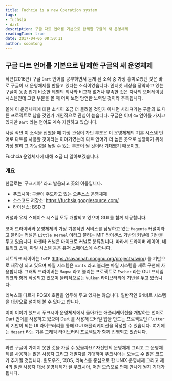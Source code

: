 ```yaml
---
title: Fuchcia is a new Operation system
tags:
- fuchsia
- dart
description: 구글 다트 언어를 기본으로 탑제한 구글의 새 운영체제
readingTime: true
date: 2017-04-05 08:50:11
author: soomtong
---
```


## 구글 다트 언어를 기본으로 탑제한 구글의 새 운영체제

작년(2016년) 구글 `Dart` 언어를 공부하면서 듣게 된 소식 중 가장 흥미로웠던 것은 바로 구글이 새 운영체제를 만들고 있다는 소식이었습니다. 인터넷 세상을 장악하고 있는 구글이 동종 업계 비슷한 레벨의 회사와 비교해 없거나 부족한 것은 자사의 오퍼레이팅 시스템인데 그런 부분을 볼 때 어찌 보면 당연한 노력일 것이라 추측됩니다.

올해 이 운영체제에 대한 소식이 조금 더 들려올 것인가 아니면 사라져가는 구글의 또 다른 프로젝트로 남을 것인가 개인적으로 관심이 높습니다. 구글은 이미 `Go` 언어를 가지고 있지만 `Dart` 라는 언어도 계속 지원하고 있습니다.

사실 작년 이 소식을 접했을 때 가장 관심이 가던 부분은 이 운영체제의 기본 시스템 언어로 다트를 사용할 것이라는 이야기였는데 다트 언어가 더 높은 곳으로 성장하기 위해 가장 빨리 그 가능성을 높일 수 있는 부분이 될 것이라 기대했기 때문이죠.

Fuchcia 운영체제에 대해 조금 더 알아보겠습니다.

### 개요

한글로는 '푸크시아' 라고 발음되고 꽃의 이름입니다.

- 푸크시아: 구글이 주도하고 있는 오픈소스 운영체제
- 소스코드 저장소: https://fuchsia.googlesource.com/
- 라이센스: BSD 3

커널과 유저 스페이스 시스템 모두 개발되고 있으며 GUI 를 함께 제공합니다.

코어 드라이버와 운영체제의 가장 기본적인 서비스를 담당하고 있는 `Magenta` 커널이라고 불리는 커널은 `Little Kernel` 이라고 불리는 MIT 라이센스 기반의 커널에 기반을 두고 있습니다. 마젠타 커널은 마이크로 커널로 분류됩니다. 따라서 드라이버 레이어, 네트워크 스택, 파일 시스템 등은 유저 스페이스에 속합니다.

네트워크 레이어는 `lwIP` (https://savannah.nongnu.org/projects/lwip/) 를 기반으로 재작성 되고 있으며 파일 시스템은 `minfs` 라고 불리는 파일 시스템을 새로 구현해 사용합니다. 그래픽 드라이버는 `Magma` 라고 불리는 프로젝트로 `Escher` 라는 GUI 프레임워크와 함께 작성되고 있으며 물리적으로는 `Vulkan` 라이브러리에 기반을 두고 있습니다.

리눅스와 다르게 POSIX 호환을 염두해 두고 있지는 않습니다. 일반적인 64비트 시스템을 대상으로 설치해 볼 수 있다고 합니다.

이미 이야기 했드시 푸크시아 운영체제에서 돌아가는 애플리케이션을 개발하는 언어로 Dart 언어를 사용하고 있으며 Dart 를 사용해 모바일 앱을 만드는 프로젝트인 `Flutter` 의 기반이 되는 UI 라이브러리를 통해 GUI 애플리케이션을 작성할 수 있습니다. 여기에는 `Mozart` 라는 기본 그래픽 라이브러리 프로젝트가 함께 진행되고 있습니다.

---

과연 구글이 가지지 못한 것을 가질 수 있을까요? 자신만의 운영체제 그리고 그 운영체제를 사용하는 많은 사용자 그리고 개발자를 기대하며 푸크시아는 오늘도 수 많은 코드가 추가될 것입니다. 윈도우즈, 맥OS, 리눅스를 중심으로 한 UNIX 운영체제 그리고 제 4의 일반 사용자 대상 운영체제가 될 푸크시아, 어떤 모습으로 언제 만나게 될지 기대가 됩니다.
